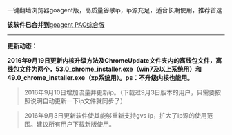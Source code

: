 一键翻墙浏览器goagent版，高质量谷歌ip，ip源充足，适合长期使用，推荐首选

**该软件已合并到**[goagent PAC综合版](https://github.com/Alvin9999/new-pac/wiki/goagent-PAC%E7%BB%BC%E5%90%88%E7%89%88)


***

**更新动态：**

**2016年9月19日更新内核升级方法及ChromeUpdate文件夹内的离线包文件，离线包文件为两个，53.0_chrome_installer.exe（win7及以上系统用）和49.0_chrome_installer.exe（xp系统用）。ps：不升级内核也能用。**

> 2016年9月10日增加流量并更新ip。（下载过9月3日版本的用户，只需要按照说明自动更新一下ip文件就同步了）

> 2016年9月3日更新软件使其能够重新支持gvs ip，扩大了ip源的使用范围。建议所有用户下载新版使用。


